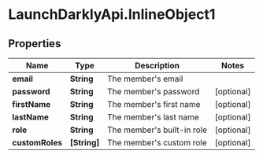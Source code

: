 # LaunchDarklyApi.InlineObject1

## Properties

Name | Type | Description | Notes
------------ | ------------- | ------------- | -------------
**email** | **String** | The member&#39;s email | 
**password** | **String** | The member&#39;s password | [optional] 
**firstName** | **String** | The member&#39;s first name | [optional] 
**lastName** | **String** | The member&#39;s last name | [optional] 
**role** | **String** | The member&#39;s built-in role | [optional] 
**customRoles** | **[String]** | The member&#39;s custom role | [optional] 


